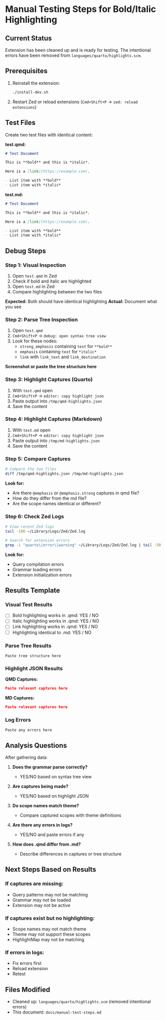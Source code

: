 # Manual Testing Steps for Bold/Italic Highlighting

## Current Status

Extension has been cleaned up and is ready for testing. The intentional errors have been removed from `languages/quarto/highlights.scm`.

## Prerequisites

1. Reinstall the extension:
   ```bash
   ./install-dev.sh
   ```

2. Restart Zed or reload extensions (`Cmd+Shift+P` → `zed: reload extensions`)

## Test Files

Create two test files with identical content:

**test.qmd:**
```markdown
# Test Document

This is **bold** and this is *italic*.

Here is a [link](https://example.com).

- List item with **bold**
- List item with *italic*
```

**test.md:**
```markdown
# Test Document

This is **bold** and this is *italic*.

Here is a [link](https://example.com).

- List item with **bold**
- List item with *italic*
```

## Debug Steps

### Step 1: Visual Inspection

1. Open `test.qmd` in Zed
2. Check if bold and italic are highlighted
3. Open `test.md` in Zed
4. Compare highlighting between the two files

**Expected:** Both should have identical highlighting
**Actual:** Document what you see

### Step 2: Parse Tree Inspection

1. Open `test.qmd`
2. `Cmd+Shift+P` → `debug: open syntax tree view`
3. Look for these nodes:
   - `strong_emphasis` containing `text` for `**bold**`
   - `emphasis` containing `text` for `*italic*`
   - `link` with `link_text` and `link_destination`

**Screenshot or paste the tree structure here**

### Step 3: Highlight Captures (Quarto)

1. With `test.qmd` open
2. `Cmd+Shift+P` → `editor: copy highlight json`
3. Paste output into `/tmp/qmd-highlights.json`
4. Save the content

### Step 4: Highlight Captures (Markdown)

1. With `test.md` open
2. `Cmd+Shift+P` → `editor: copy highlight json`
3. Paste output into `/tmp/md-highlights.json`
4. Save the content

### Step 5: Compare Captures

```bash
# Compare the two files
diff /tmp/qmd-highlights.json /tmp/md-highlights.json
```

**Look for:**
- Are there `@emphasis` or `@emphasis.strong` captures in qmd file?
- How do they differ from the md file?
- Are the scope names identical or different?

### Step 6: Check Zed Logs

```bash
# View recent Zed logs
tail -100 ~/Library/Logs/Zed/Zed.log

# Search for extension errors
grep -i "quarto\|error\|warning" ~/Library/Logs/Zed/Zed.log | tail -50
```

**Look for:**
- Query compilation errors
- Grammar loading errors
- Extension initialization errors

## Results Template

### Visual Test Results
- [ ] Bold highlighting works in .qmd: YES / NO
- [ ] Italic highlighting works in .qmd: YES / NO
- [ ] Link highlighting works in .qmd: YES / NO
- [ ] Highlighting identical to .md: YES / NO

### Parse Tree Results
```
Paste tree structure here
```

### Highlight JSON Results

**QMD Captures:**
```json
Paste relevant captures here
```

**MD Captures:**
```json
Paste relevant captures here
```

### Log Errors
```
Paste any errors here
```

## Analysis Questions

After gathering data:

1. **Does the grammar parse correctly?**
   - YES/NO based on syntax tree view

2. **Are captures being made?**
   - YES/NO based on highlight JSON

3. **Do scope names match theme?**
   - Compare captured scopes with theme definitions

4. **Are there any errors in logs?**
   - YES/NO and paste errors if any

5. **How does .qmd differ from .md?**
   - Describe differences in captures or tree structure

## Next Steps Based on Results

### If captures are missing:
- Query patterns may not be matching
- Grammar may not be loaded
- Extension may not be active

### If captures exist but no highlighting:
- Scope names may not match theme
- Theme may not support these scopes
- HighlightMap may not be matching

### If errors in logs:
- Fix errors first
- Reload extension
- Retest

## Files Modified

- Cleaned up: `languages/quarto/highlights.scm` (removed intentional errors)
- This document: `docs/manual-test-steps.md`
